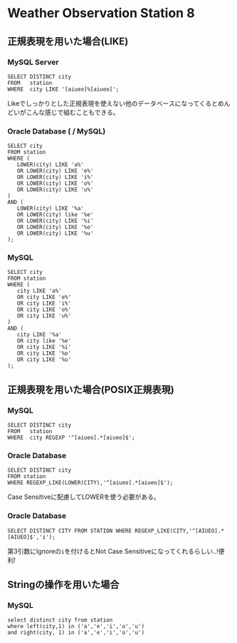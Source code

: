 # Weather Observation Station 8

## 正規表現を用いた場合(LIKE)

### MySQL Server

```mysql
SELECT DISTINCT city 
FROM   station 
WHERE  city LIKE '[aiueo]%[aiueo]';
```

Likeでしっかりとした正規表現を使えない他のデータベースになってくるとめんどいがこんな感じで組むこともできる。

### Oracle Database ( / MySQL)

```plsql
SELECT city
FROM station
WHERE (
   LOWER(city) LIKE 'a%' 
   OR LOWER(city) LIKE 'e%' 
   OR LOWER(city) LIKE 'i%' 
   OR LOWER(city) LIKE 'o%' 
   OR LOWER(city) LIKE 'u%'
)
AND (
   LOWER(city) LIKE '%a' 
   OR LOWER(city) like '%e' 
   OR LOWER(city) LIKE '%i' 
   OR LOWER(city) LIKE '%o' 
   OR LOWER(city) LIKE '%u'
);
```

### MySQL

```mysql
SELECT city
FROM station
WHERE (
   city LIKE 'a%' 
   OR city LIKE 'e%' 
   OR city LIKE 'i%' 
   OR city LIKE 'o%' 
   OR city LIKE 'u%'
)
AND (
   city LIKE '%a' 
   OR city like '%e' 
   OR city LIKE '%i' 
   OR city LIKE '%o' 
   OR city LIKE '%u'
);
```

## 正規表現を用いた場合(POSIX正規表現)

### MySQL

```mysql
SELECT DISTINCT city 
FROM   station 
WHERE  city REGEXP '^[aiueo].*[aiueo]$';
```

### Oracle Database

```plsql
SELECT DISTINCT city 
FROM station 
WHERE REGEXP_LIKE(LOWER(CITY),'^[aiueo].*[aiueo]$');
```

Case Sensitiveに配慮してLOWERを使う必要がある。

### Oracle Database

```plsql
SELECT DISTINCT CITY FROM STATION WHERE REGEXP_LIKE(CITY,'^[AIUEO].*[AIUEO]$','i');
```

第3引数にIgnoreの`i`を付けるとNot Case Sensitiveになってくれるらしい..!便利!

## Stringの操作を用いた場合

### MySQL

```mysql
select distinct city from station 
where left(city,1) in ('a','e','i','o','u') 
and right(city, 1) in ('a','e','i','o','u')
```
